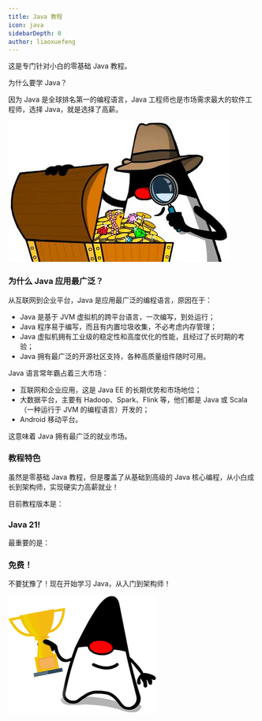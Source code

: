```yaml
---
title: Java 教程
icon: java
sidebarDepth: 0
author: liaoxuefeng
---
```



这是专门针对小白的零基础 Java 教程。

为什么要学 Java？

因为 Java 是全球排名第一的编程语言，Java 工程师也是市场需求最大的软件工程师，选择 Java，就是选择了高薪。

![high-salary](assets/l.jpeg)

### 为什么 Java 应用最广泛？

从互联网到企业平台，Java 是应用最广泛的编程语言，原因在于：

- Java 是基于 JVM 虚拟机的跨平台语言，一次编写，到处运行；
- Java 程序易于编写，而且有内置垃圾收集，不必考虑内存管理；
- Java 虚拟机拥有工业级的稳定性和高度优化的性能，且经过了长时期的考验；
- Java 拥有最广泛的开源社区支持，各种高质量组件随时可用。

Java 语言常年霸占着三大市场：

- 互联网和企业应用，这是 Java EE 的长期优势和市场地位；
- 大数据平台，主要有 Hadoop、Spark、Flink 等，他们都是 Java 或 Scala（一种运行于 JVM 的编程语言）开发的；
- Android 移动平台。

这意味着 Java 拥有最广泛的就业市场。

### 教程特色

虽然是零基础 Java 教程，但是覆盖了从基础到高级的 Java 核心编程，从小白成长到架构师，实现硬实力高薪就业！

目前教程版本是：

### Java 21!

最重要的是：

### 免费！

不要犹豫了！现在开始学习 Java，从入门到架构师！

![win-java](assets/l.png)


